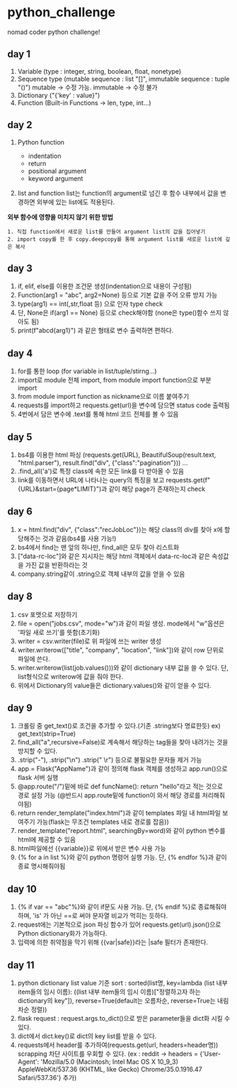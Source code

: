 # python_challenge
nomad coder python challenge!

## day 1
1. Variable (type : integer, string, boolean, float, nonetype)
2. Sequence type (mutable sequence : list "[]", immutable sequence : tuple "()")
    mutable -> 수정 가능. immutable ->  수정 불가
3. Dictionary ("{'key' : value}")
4. Function (Built-in Functions -> len, type, int...)

## day 2
1. Python function
    * indentation
    * return
    * positional argument
    * keyword argument

2. list and function
  list는 function의 argument로 넘긴 후 함수 내부에서 값을 변경하면 외부에 있는 list에도 적용된다.

  **외부 함수에 영향을 미치지 않기 위한 방법**
  
    1. 직접 function에서 새로운 list를 만들어 argument list의 값을 집어넣기
    2. import copy를 한 후 copy.deepcopy를 통해 argument list를 새로운 list에 깊은 복사

## day 3
1. if, elif, else를 이용한 조건문 생성(indentation으로 내용이 구성됨)
2. Function(arg1 = "abc", arg2=None) 등으로 기본 값을 주어 오류 방지 가능
3. type(arg1) == int(,str,float 등) 으로 인자 type check 
4. 단, None은 if(arg1 == None) 등으로 check해야함 (none은 type()함수 쓰지 않아도 됨)
5. print(f"abcd{arg1}") 과 같은 형태로 변수 출력하면 편하다.

## day 4
1. for를 통한 loop (for variable in list/tuple/stirng...)
2. import로 module 전체 import, from module import function으로 부분 import
3. from module import function as nickname으로 이름 붙여주기
4. requests를 import하고 requests.get(url)을 변수에 담으면 status code 출력됨
5. 4번에서 담은 변수에 .text를 통해 html 코드 전체를 볼 수 있음

## day 5
1. bs4를 이용한 html 파싱 (requests.get(URL),  BeautifulSoup(result.text, "html.parser"), result.find("div", {"class":"pagination"})) ...
2. .find_all('a')로 특정 class에 속한 모든 link를 다 받아올 수 있음
3. link를 이동하면서 URL에 나타나는 query의 특징을 보고 requests.get(f"{URL}&start={page*LIMIT}")과 같이 해당 page가 존재하는지 check

## day 6
1. x = html.find("div", {"class":"recJobLoc"})는 해당 class의 div를 찾아 x에 할당해주는 것과 같음(bs4를 사용 가능!)
2. bs4에서 find는 맨 앞의 하나만, find_all은 모두 찾아 리스트화
3. ["data-rc-loc"]와 같은 지시자는 해당 html 객체에서 data-rc-loc과 같은 속성값을 가진 값을 반환하라는 것
4. company.string같이 .string으로 객체 내부의 값을 얻을 수 있음 

## day 8
1. csv 포맷으로 저장하기
2. file = open("jobs.csv", mode="w")과 같이 파일 생성. mode에서 "w"옵션은 '파일 새로 쓰기'를 뜻함(초기화)
3. writer = csv.writer(file)로 위 파일에 쓰는 writer 생성
4. writer.writerow(["title", "company", "location", "link"])와 같이 row 단위로 파일에 쓴다.
5. writer.writerow(list(job.values()))와 같이 dictionary 내부 값을 쓸 수 있다. 단, list형식으로 writerow에 값을 줘야 한다.
6. 위에서 Dictionary의 value들은 dictionary.values()와 같이 얻을 수 있다.

## day 9
1. 크롤링 중 get_text()로 조건을 추가할 수 있다.(기존 .string보다 명료한듯) ex) get_text(strip=True)
2. find_all("a",recursive=False)로 계속해서 해당하는 tag들을 찾아 내려가는 것을 방지할 수 있다.
3. .strip("-"), .strip("\n") .strip(" \r") 등으로 불필요한 문자들 제거 가능
4. app = Flask("AppName")과 같이 정의해 flask 객체를 생성하고 app.run()으로 flask 서버 실행
5. @app.route("/")밑에 바로 def funcName(): return "hello"라고 적는 것으로 경로 설정 가능 (@반드시 app.route밑에 function이 와서 해당 경로를 처리해줘야됨)
6. return render_template("index.html")과 같이 templates 파일 내 html파일 보여주기 가능(flask는 무조건 templates 내로 경로를 잡음))
7. render_template("report.html", searchingBy=word)와 같이 python 변수를 html에 제공할 수 있음
8. html파일에선 {{variable}}로 위에서 받은 변수 사용 가능
9. {% for a in list %}와 같이 python 명령어 실행 가능. 단, {% endfor %}과 같이 종료 명시해줘야됨

## day 10
1. {% if var == "abc"%}와 같이 if문도 사용 가능. 단, {% endif %}로 종료해줘야하며, 'is' 가 아닌 ==로 써야 문자열 비교가 먹히는 듯하다.
2. request에는 기본적으로 json 파싱 함수가 있어 requests.get(url).json()으로 Python dictionary화가 가능하다.
3. 입력에 의한 취약점을 막기 위해 {{var|safe}}라는 |safe 필터가 존재한다.

## day 11
1. python dictionary list value 기준 sort : sorted(list명, key=lambda (list 내부 item들의 임시 이름): ((list 내부 item들의 임시 이름)["정렬하고자 하는 dictionary의 key"]), reverse=True(default는 오름차순, reverse=True는 내림차순 정렬))
2. flask request : request.args.to_dict()으로 받은 parameter들을 dict화 시킬 수 있다.
3. dict에서 dict.key()로 dict의 key list를 받을 수 있다.
4. requests에서 header를 추가하여(requests.get(url, headers=header명)) scrapping 차단 사이트를 우회할 수 있다. (ex : reddit -> headers = {'User-Agent': 'Mozilla/5.0 (Macintosh; Intel Mac OS X 10_9_3) AppleWebKit/537.36 (KHTML, like Gecko) Chrome/35.0.1916.47 Safari/537.36'} 추가)
